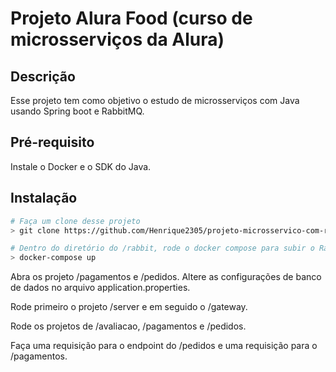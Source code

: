 # Projeto Alura Food (curso de microsserviços da Alura)

## Descrição

Esse projeto tem como objetivo o estudo de microsserviços com Java
usando Spring boot e RabbitMQ.

## Pré-requisito

Instale o Docker e o SDK do Java.

## Instalação

```bash
# Faça um clone desse projeto
> git clone https://github.com/Henrique2305/projeto-microsservico-com-rabbitmq.git

# Dentro do diretório do /rabbit, rode o docker compose para subir o RabbitMQ
> docker-compose up
```
Abra os projeto /pagamentos e /pedidos. Altere as configurações de banco de dados
no arquivo application.properties.

Rode primeiro o projeto /server e em seguido o /gateway. 

Rode os projetos de /avaliacao, /pagamentos e /pedidos.

Faça uma requisição para o endpoint do /pedidos e uma requisição para o /pagamentos.